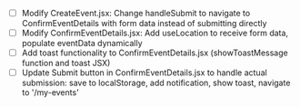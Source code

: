 - [ ] Modify CreateEvent.jsx: Change handleSubmit to navigate to ConfirmEventDetails with form data instead of submitting directly
- [ ] Modify ConfirmEventDetails.jsx: Add useLocation to receive form data, populate eventData dynamically
- [ ] Add toast functionality to ConfirmEventDetails.jsx (showToastMessage function and toast JSX)
- [ ] Update Submit button in ConfirmEventDetails.jsx to handle actual submission: save to localStorage, add notification, show toast, navigate to '/my-events'
